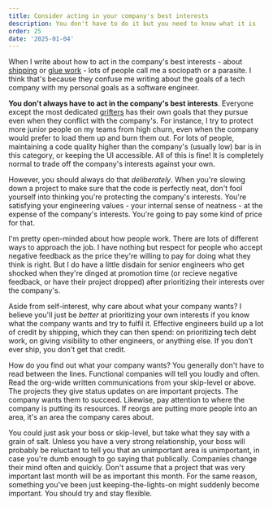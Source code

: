 ```yaml
---
title: Consider acting in your company's best interests
description: You don't have to do it but you need to know what it is
order: 25
date: '2025-01-04'
---
```


When I write about how to act in the company's best interests - about [shipping](/how-to-ship) or [glue work](/glue-work-considered-harmful) - lots of people call me a sociopath or a parasite. I think that's because they confuse me writing about the goals of a tech company with my personal goals as a software engineer.

**You don't always have to act in the company's best interests**. Everyone except the most dedicated [grifters](/programmer-archetypes) has their own goals that they pursue even when they conflict with the company's. For instance, I try to protect more junior people on my teams from high churn, even when the company would prefer to load them up and burn them out. For lots of people, maintaining a code quality higher than the company's (usually low) bar is in this category, or keeping the UI accessible. All of this is fine! It is completely normal to trade off the company's interests against your own.

However, you should always do that _deliberately_. When you're slowing down a project to make sure that the code is perfectly neat, don't fool yourself into thinking you're protecting the company's interests. You're satisfying your engineering values - your internal sense of neatness - at the expense of the company's interests. You're going to pay some kind of price for that.

I'm pretty open-minded about how people work. There are lots of different ways to approach the job. I have nothing but respect for people who accept negative feedback as the price they're willing to pay for doing what they think is right. But I do have a little disdain for senior engineers who get shocked when they're dinged at promotion time (or recieve negative feedback, or have their project dropped) after prioritizing their interests over the company's. 

Aside from self-interest, why care about what your company wants? I believe you'll just be _better_ at prioritizing your own interests if you know what the company wants and try to fulfil it. Effective engineers build up a lot of credit by shipping, which they can then spend: on prioritizing tech debt work, on giving visibility to other engineers, or anything else. If you don't ever ship, you don't get that credit.

How do you find out what your company wants? You generally don't have to read between the lines. Functional companies will tell you loudly and often. Read the org-wide written communications from your skip-level or above. The projects they give status updates on are important projects. The company wants them to succeed. Likewise, pay attention to where the company is putting its resources. If reorgs are putting more people into an area, it's an area the company cares about.

You could just ask your boss or skip-level, but take what they say with a grain of salt. Unless you have a very strong relationship, your boss will probably be reluctant to tell you that an unimportant area is unimportant, in case you're dumb enough to go saying that publically. Companies change their mind often and quickly. Don't assume that a project that was very important last month will be as important this month. For the same reason, something you've been just keeping-the-lights-on might suddenly become important. You should try and stay flexible.